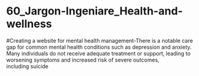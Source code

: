 # 60_Jargon-Ingeniare_Health-and-wellness
#Creating a website for mental health management-There is a notable care gap for common mental health conditions such as depression and anxiety. Many individuals do not receive adequate treatment or support, leading to worsening symptoms and increased risk of severe outcomes, including suicide
 
